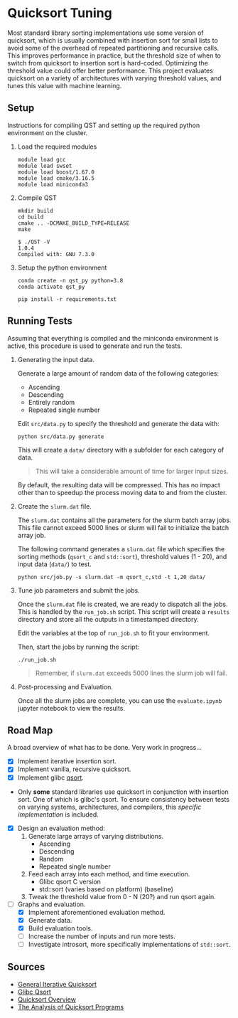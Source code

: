 # Quicksort Tuning

Most standard library sorting implementations use some version of quicksort,
which is usually combined with insertion sort for small lists to avoid some of
the overhead of repeated partitioning and recursive calls. This improves
performance in practice, but the threshold size of when to switch from quicksort
to insertion sort is hard-coded. Optimizing the threshold value could offer
better performance. This project evaluates quicksort on a variety of
architectures with varying threshold values, and tunes this value with machine
learning.

## Setup

Instructions for compiling QST and setting up the required python environment
on the cluster.

1. Load the required modules
   ```
   module load gcc
   module load swset
   module load boost/1.67.0
   module load cmake/3.16.5
   module load miniconda3
   ```
2. Compile QST

   ```
   mkdir build
   cd build
   cmake .. -DCMAKE_BUILD_TYPE=RELEASE
   make

   $ ./QST -V
   1.0.4
   Compiled with: GNU 7.3.0
   ```

3. Setup the python environment

   ```
   conda create -n qst_py python=3.8
   conda activate qst_py

   pip install -r requirements.txt
   ```

## Running Tests

Assuming that everything is compiled and the miniconda environment is active,
this procedure is used to generate and run the tests.

1. Generating the input data.

   Generate a large amount of random data of the following categories:

   - Ascending
   - Descending
   - Entirely random
   - Repeated single number

   Edit `src/data.py` to specify the threshold and generate the data with:

   ```
   python src/data.py generate
   ```

   This will create a `data/` directory with a subfolder for each category of data.

   > This will take a considerable amount of time for larger input sizes.

   By default, the resulting data will be compressed. This has no impact other
   than to speedup the process moving data to and from the cluster.

2. Create the `slurm.dat` file.

   The `slurm.dat` contains all the parameters for the slurm batch array jobs.
   This file cannot exceed 5000 lines or slurm will fail to initialize the batch
   array job.

   The following command generates a `slurm.dat` file which specifies the
   sorting methods (`qsort_c` and `std::sort`), threshold values (1 - 20), and
   input data (`data/`) to test.

   ```
   python src/job.py -s slurm.dat -m qsort_c,std -t 1,20 data/
   ```

3. Tune job parameters and submit the jobs.

   Once the `slurm.dat` file is created, we are ready to dispatch all the jobs.
   This is handled by the `run_job.sh` script. This script will create a
   `results` directory and store all the outputs in a timestamped directory.

   Edit the variables at the top of `run_job.sh` to fit your environment.

   Then, start the jobs by running the script:

   ```
   ./run_job.sh
   ```

   > Remember, if `slurm.dat` exceeds 5000 lines the slurm job will fail.

4. Post-processing and Evaluation.

   Once all the slurm jobs are complete, you can use the `evaluate.ipynb`
   jupyter notebook to view the results.

## Road Map

A broad overview of what has to be done.
Very work in progress...

- [x] Implement iterative insertion sort.
- [x] Implement vanilla, recursive quicksort.
- [x] Implement glibc [qsort](https://github.com/lattera/glibc/blob/master/stdlib/qsort.c).
- Only **some** standard libraries use quicksort in conjunction with insertion
  sort. One of which is glibc's qsort. To ensure consistency between tests on
  varying systems, architectures, and compilers, this _specific implementation_
  is included.
- [x] Design an evaluation method:
  1. Generate large arrays of varying distributions.
     - Ascending
     - Descending
     - Random
     - Repeated single number
  2. Feed each array into each method, and time execution.
     - Glibc qsort C version
     - std::sort (varies based on platform) (baseline)
  3. Tweak the threshold value from 0 - N (20?) and run qsort again.
- [ ] Graphs and evaluation.
  - [x] Implement aforementioned evaluation method.
  - [x] Generate data.
  - [x] Build evaluation tools.
  - [ ] Increase the number of inputs and run more tests.
  - [ ] Investigate introsort, more specifically implementations of `std::sort`.

## Sources

- [General Iterative Quicksort](https://www.geeksforgeeks.org/iterative-quick-sort/)
- [Glibc Qsort](https://github.com/lattera/glibc/blob/master/stdlib/qsort.c)
- [Quicksort Overview](https://www.youtube.com/watch?v=7h1s2SojIRw)
- [The Analysis of Quicksort Programs](https://link.springer.com/content/pdf/10.1007/BF00289467.pdf)
